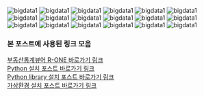 ![bigdata1](./images/python/bigdata/슬라이드1.PNG)
![bigdata1](./images/python/bigdata/슬라이드2.PNG)
![bigdata1](./images/python/bigdata/슬라이드3.PNG)
![bigdata1](./images/python/bigdata/슬라이드4.PNG)
![bigdata1](./images/python/bigdata/슬라이드5.PNG)
![bigdata1](./images/python/bigdata/슬라이드6.PNG)
![bigdata1](./images/python/bigdata/슬라이드7.PNG)
![bigdata1](./images/python/bigdata/슬라이드8.PNG)
![bigdata1](./images/python/bigdata/슬라이드9.PNG)
![bigdata1](./images/python/bigdata/슬라이드10.PNG)
![bigdata1](./images/python/bigdata/슬라이드11.PNG)
![bigdata1](./images/python/bigdata/슬라이드12.PNG)
![bigdata1](./images/python/bigdata/슬라이드13.PNG)
![bigdata1](./images/python/bigdata/슬라이드14.PNG)
![bigdata1](./images/python/bigdata/슬라이드15.PNG)
![bigdata1](./images/python/bigdata/슬라이드16.PNG)
![bigdata1](./images/python/bigdata/슬라이드17.PNG)
![bigdata1](./images/python/bigdata/슬라이드18.PNG)


### 본 포스트에 사용된 링크 모음
[부동산통계뷰어 R-ONE 바로가기 링크](http://www.r-one.co.kr/)
<br>
[Python 설치 포스트 바로가기 링크](http://sealab.kesti.info/view/79)
<br>
[Python library 설치 포스트 바로가기 링크](http://sealab.kesti.info/view/168)
<br>
[가상환경 설치 포스트 바로가기 링크](http://sealab.kesti.info/view/103)
